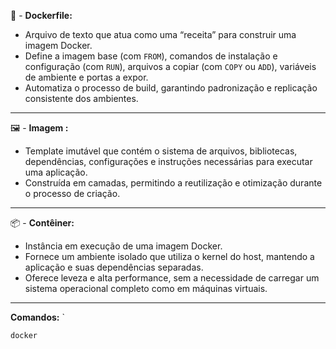 🧾 -  **Dockerfile:**  


- Arquivo de texto que atua como uma “receita” para construir uma imagem Docker.
- Define a imagem base (com `FROM`), comandos de instalação e configuração (com `RUN`), arquivos a copiar (com `COPY` ou `ADD`), variáveis de ambiente e portas a expor.
- Automatiza o processo de build, garantindo padronização e replicação consistente dos ambientes.
---
🖼️ -  **Imagem :**  

-  Template imutável que contém o sistema de arquivos, bibliotecas, dependências, configurações e instruções necessárias para executar uma aplicação.
- Construída em camadas, permitindo a reutilização e otimização durante o processo de criação.
---
📦 -  **Contêiner:**  
- Instância em execução de uma imagem Docker.
- Fornece um ambiente isolado que utiliza o kernel do host, mantendo a aplicação e suas dependências separadas.
- Oferece leveza e alta performance, sem a necessidade de carregar um sistema operacional completo como em máquinas virtuais.
---




**Comandos:**
`
```
docker
```
